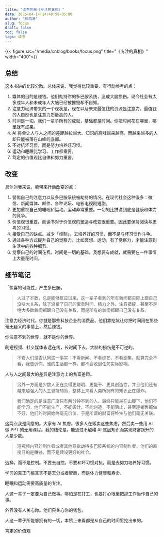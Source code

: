 ```yaml
---
title: "读李笑来《专注的真相》"
date: 2025-04-14T14:40:58-05:00
author: "郝鸿涛"
slug: focus
draft: false
toc: false
tags: 读书
---
```


{{< figure src="/media/cnblog/books/focus.png" title="《专注的真相》" width="400">}}


## 总结

这本书讲的比较分散。总体来说，我觉得比较重要、有行动参考的点：

1. 媒体的目的是赚钱。他们劫持你的多巴胺系统，造成大脑损伤。现今社会有太多成年人和未成年人大脑已经被摧毁却不自知。
2. 注意力经济带来的一个现状是，现在以及未来最值钱的资源是注意力。最值钱的人自然也是注意力质量高的人。
3. 时间是一切。我们一辈子所有的成就，基础都是时间。你把时间花在哪里，哪里就有成果。
4. AI 将会让人与人之间的差距越拉越大。知识的高峰越来越高，而越来越多的人却只能被落在山峰的底部。
5. 不对抗坏习惯，而是努力培养好习惯。
6. 运动和睡眠比学习、工作都重要。
7. 笃定的价值观比自律和努力重要。

## 改变

具体对我来说，能带来行动改变的点：

1. 警惕自己的注意力以及多巴胺系统被劫持的情况。在现代社会这种很多：微信、新闻媒体、邮件、各种论坛、电影电视剧短剧。 
2. 更加重视自己的睡眠和运动。运动非常重要。一切的比拼讲到底是健康和体力的竞争。
3. 价值观很重要。而读书对于价值观的塑造与改变很重要。因此要保持阅读与思考的习惯。
4. 接受自己的缺点。减少「控制」。去培养好的习惯，而不是与坏习惯作斗争。
5. 通过各种方式提升自己的觉察力，比如冥想、运动。有了觉察力，才能注意到生活中的各种细节。
6. 觉察自己的时间花费。时间是一切的基础。我想要有成就，就需要在一件事情上大量花时间。

## 细节笔记

「惊喜的可能性」产生多巴胺。

>人过了岁数，总是能够反应过来，这一辈子看到的所有新闻都实际上跟自己没啥大关系，除了浪费了自己的宝贵时间、精力之外。注意措辞，甚至不是绝大多数新闻都跟自己没有关系，而是所有的新闻都跟自己没有关系。

注意力经济时代，你就是那些科技企业的消费品。他们靠挖坑让你把时间用在那些毫无疑义的事情上，然后赚钱。

你注意不到的世界，就不是你的世界。

刷短视频、社交媒体永远在线，长时间下去，大脑的损伤是不可逆的。

>不管人们是否认同这一事实：不看新闻、不看综艺、不看剧集，就算完全不看，我告诉你，谁的生活都一样，都不会收到任何实际影响。

人与人之间最大的差异是注意力上的贫富差距。

>另外一方面是少数人正在变得更聪明、更能干、更具创造性，并且他们还有越来越强大的人工智能辅助，整体上来看人类所拥有的知识正在爆炸。

>我们确定的是注意广度只有两分钟不到的人，最终只能呆在山脚下，他们不能学习，他们不能生产，不能设计，不能创造，不能阻止，甚至连销售都做不好，他们的时间始终毫无价值。于是所谓的财富将终生与他们毫无关联。

这两点我是同意的。大家有 AI 焦虑。很多人在贩卖这些焦虑，然后卖一些用 AI 做 PPT 的无用课程。我的结论是，能通过不触碰 AI 底层知识而实现财富跃升的人是少数。

>短视频内容的制作者或者其他意欲劫持多巴胺系统的内容制作者，他们的直接目的是赚钱，而不是建设更好的社会。

选择，而不是控制。不要去自控。不要和坏习惯对抗，而是去努力培养好习惯。

学习的真正门槛其实不是天分或者智商，而是体力健康和寿命。

睡眠和运动需要高质量的专注。

人这一辈子一定要为自己做事。哪怕是在打工，也要打心眼里把那工作当作自己的事。

外界没有人关心你。他们只关心你的钱包。

人这一辈子所能够拥有的一切，本质上来看都是从自己的时间里挖出来的。

笃定的价值观